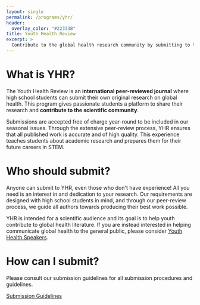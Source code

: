 ```yaml
---
layout: single
permalink: /programs/yhr/
header:
  overlay_color: "#22333B"
title: Youth Health Review
excerpt: >
  Contribute to the global health research community by submitting to the Youth Health Review (YHR)
---
```


# What is YHR?

The Youth Health Review is an **international peer-reviewed journal** where high school students can submit their own original research on global health. This program gives passionate students a platform to share their research and **contribute to the scientific community**.

Submissions are accepted free of charge year-round to be included in our seasonal issues. Through the extensive peer-review process, YHR ensures that all published work is accurate and of high quality. This experience teaches students about academic research and prepares them for their future careers in STEM.

# Who should submit?

Anyone can submit to YHR, even those who don't have experience! All you need is an interest in and dedication to your research. Our requirements are designed with high school students in mind, and through our peer-review process, we guide all authors towards producing their best work possible.

YHR is intended for a scientific audience and its goal is to help youth contribute to global health literature. If you are instead interested in helping communicate global health to the general public, please consider [Youth Health Speakers](/programs/yhs/).

# How can I submit?
Please consult our submission guidelines for all submission procedures and guidelines. 

<a href="https://docs.google.com/document/d/1V9tPwvEdDZOVlXSGNfbrQrsZVgqau0xqZNzGNuDVD9k/edit?usp=sharing" target="_blank" class="btn btn--primary">Submission Guidelines</a>